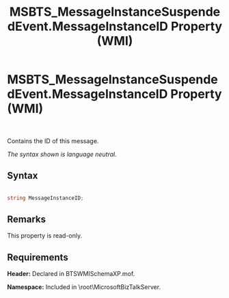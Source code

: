 ﻿---
title: MSBTS_MessageInstanceSuspendedEvent.MessageInstanceID Property (WMI)
TOCTitle: MSBTS_MessageInstanceSuspendedEvent.MessageInstanceID Property (WMI)
ms:assetid: 49b2dab2-9b8f-441e-860d-af1d8bb43c23
ms:mtpsurl: https://msdn.microsoft.com/en-us/library/Aa559963(v=BTS.80)
ms:contentKeyID: 51527822
ms.date: 08/30/2017
mtps_version: v=BTS.80
---

# MSBTS\_MessageInstanceSuspendedEvent.MessageInstanceID Property (WMI)

 

Contains the ID of this message.

*The syntax shown is language neutral.*

## Syntax

```C#
  
string MessageInstanceID;  
```

## Remarks

This property is read-only.

## Requirements

**Header:** Declared in BTSWMISchemaXP.mof.

**Namespace:** Included in \\root\\MicrosoftBizTalkServer.

